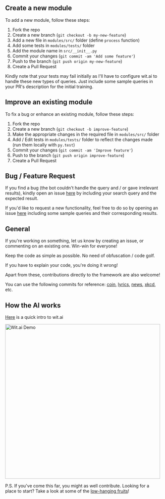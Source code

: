 ## Create a new module



To add a new module, follow these steps:

1. Fork the repo
2. Create a new branch (`git checkout -b my-new-feature`)
3. Add a new file in `modules/src/` folder (define `process` function)
4. Add some tests in `modules/tests/` folder
5. Add the module name in `src/__init__.py`
6. Commit your changes (`git commit -am 'Add some feature'`)
7. Push to the branch (`git push origin my-new-feature`)
8. Create a Pull Request 

Kindly note that your tests may fail initially as I'll have to configure wit.ai to handle these new types of queries. Just include some sample queries in your PR's description for the initial training.

## Improve an existing module

To fix a bug or enhance an existing module, follow these steps:

1. Fork the repo
2. Create a new branch (`git checkout -b improve-feature`)
3. Make the appropriate changes in the required file in `modules/src/` folder
4. Add / Edit tests in `modules/tests/` folder to reflect the changes made (run them locally with `py.test`)
5. Commit your changes (`git commit -am 'Improve feature'`)
6. Push to the branch (`git push origin improve-feature`)
7. Create a Pull Request 

## Bug / Feature Request

If you find a bug (the bot couldn't handle the query and / or gave irrelevant results), kindly open an issue [here](https://github.com/swapagarwal/JARVIS-on-Messenger/issues/new) by including your search query and the expected result.

If you'd like to request a new functionality, feel free to do so by opening an issue [here](https://github.com/swapagarwal/JARVIS-on-Messenger/issues/new) including some sample queries and their corresponding results.

## General

If you're working on something, let us know by creating an issue, or commenting on an existing one. Win-win for everyone!

Keep the code as simple as possible. No need of obfuscation / code golf.

If you have to explain your code, you're doing it wrong!

Apart from these, contributions directly to the framework are also welcome!

You can use the following commits for reference: [coin](https://github.com/swapagarwal/JARVIS-on-Messenger/commit/e3f9f587b9b6d05efb1a2769a4cd75fb4855b4f9), [lyrics](https://github.com/swapagarwal/JARVIS-on-Messenger/commit/d3e7b7c969cc3ca1f8276bab0357c9f3c680b236), [news](https://github.com/swapagarwal/JARVIS-on-Messenger/commit/59beb1ca0a0f5210ebf44809282d0cc7d3d42874), [xkcd](https://github.com/swapagarwal/JARVIS-on-Messenger/commit/e322d312525545d1993fe9bda1c5d78f1407095e), etc.

## How the AI works

[Here](https://www.youtube.com/watch?v=tLdjaKkJK_8) is a quick intro to wit.ai

<a href="https://vimeo.com/238717639" target="_blank" title="Click to open Vimeo link">
  <img src="https://i.imgur.com/qZeRlBk.jpg" alt="Wit.ai Demo" width="500">
</a>

P.S. If you've come this far, you might as well contribute.
Looking for a place to start? Take a look at some of the [low-hanging fruits](https://github.com/swapagarwal/JARVIS-on-Messenger/labels/Low-Hanging%20Fruit)!
